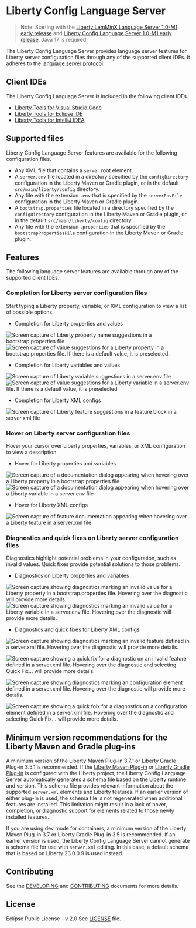 # Liberty Config Language Server

> Note: Starting with the [Liberty LemMinX Language Server 1.0-M1 early release](https://github.com/OpenLiberty/liberty-language-server/releases/tag/lemminx-liberty-1.0-M1) and [Liberty Config Language Server 1.0-M1 early release](https://github.com/OpenLiberty/liberty-language-server/releases/tag/liberty-langserver-1.0-M1), Java 17 is required.

The Liberty Config Language Server provides language server features for Liberty server configuration files through any of the supported client IDEs. It adheres to the [language server protocol](https://github.com/Microsoft/language-server-protocol).

## Client IDEs

The Liberty Config Language Server is included in the following client IDEs.

* [Liberty Tools for Visual Studio Code](https://github.com/OpenLiberty/liberty-tools-vscode)
* [Liberty Tools for Eclipse IDE](https://github.com/OpenLiberty/liberty-tools-eclipse)
* [Liberty Tools for IntelliJ IDEA](https://github.com/OpenLiberty/liberty-tools-intellij)

## Supported files

Liberty Config Language Server features are available for the following configuration files.

- Any XML file that contains a `server` root element.
- A `server.env` file located in a directory specified by the `configDirectory` configuration in the Liberty Maven or Gradle plugin, or in the default `src/main/liberty/config` directory.
- Any file with the extension `.env` that is specified by the `serverEnvFile` configuration in the Liberty Maven or Gradle plugin.
- A `bootstrap.properties` file located in a directory specified by the `configDirectory` configuration in the Liberty Maven or Gradle plugin, or in the default `src/main/liberty/config` directory.
- Any file with the extension `.properties` that is specified by the `bootstrapPropertiesFile` configuration in the Liberty Maven or Gradle plugin.

## Features

The following language server features are available through any of the supported client IDEs.

### Completion for Liberty server configuration files

Start typing a Liberty property, variable, or XML configuration to view a list of possible options.

* Completion for Liberty properties and values 

![Screen capture of Liberty property name suggestions in a bootstrap.properties file](./docs/images/property-completion.png "Completion suggestions for Liberty properties in bootstrap.properties") 
![Screen capture of value suggestions for a Liberty property in a bootstrap.properties file. If there is a default value, it is preselected.](./docs/images/property-value-completion.png "Completion suggestions for Liberty property values in bootstrap.properties")
* Completion for Liberty variables and values 

![Screen capture of Liberty variable suggestions in a server.env file](./docs/images/variable-completion.png "Completion suggestions for Liberty variables in server.env")
![Screen capture of value suggestions for a Liberty variable in a server.env file. If there is a default value, it is preselected](./docs/images/variable-value-completion.png "Completion suggestions for Liberty variable values in server.env")
* Completion for Liberty XML configs

![Screen capture of Liberty feature suggestions in a feature block in a server.xml file](./docs/images/feature-completion.png "Completion suggestions for Liberty configuration in server.xml")

### Hover on Liberty server configuration files

Hover your cursor over Liberty properties, variables, or XML configuration to view a description.

* Hover for Liberty properties and variables

![Screen capture of a documentation dialog appearing when hovering over a Liberty property in a bootstrap.properties file](./docs/images/property-hover.png "Hover on Liberty properties in bootstrap.properties")
![Screen capture of a documentation dialog appearing when hovering over a Liberty variable in a server.env file](./docs/images/variable-hover.png "Hover on Liberty server variables in server.env")

* Hover for Liberty XML configs

![Screen capture of feature documentation appearing when hovering over a Liberty feature in a server.xml file](./docs/images/feature-hover.png "Hover on Liberty features in server.xml")

### Diagnostics and quick fixes on Liberty server configuration files

Diagnostics highlight potential problems in your configuration, such as invalid values. Quick fixes provide potential solutions to those problems.

* Diagnostics on Liberty properties and variables

![Screen capture showing diagnostics marking an invalid value for a Liberty property in a bootstrap.properties file. Hovering over the diagnostic will provide more details.](./docs/images/property-diagnostic.png "Diagnostics on Liberty properties in bootstrap.properties")
![Screen capture showing diagnostics marking an invalid value for a Liberty variable in a server.env file. Hovering over the diagnostic will provide more details.](./docs/images/variable-diagnostic.png "Diagnostics on Liberty variables in server.env")

* Diagnostics and quick fixes for Liberty XML configs

![Screen capture showing diagnostics marking an invalid feature defined in a server.xml file. Hovering over the diagnostic will provide more details.](./docs/images/feature-diagnostic.png "Diagnostics on Liberty features in server.xml")

![Screen capture showing a quick fix for a diagnostic on an invalid feature defined in a server.xml file. Hovering over the diagnostic and selecting Quick Fix... will provide more details.](./docs/images/feature-quickFix.png "Quick fixes on Liberty features in server.xml")

![Screen capture showing diagnostics marking an configuration element defined in a server.xml file. Hovering over the diagnostic will provide more details.](./docs/images/config-diagnostic.png "Diagnostics on configuration elements in server.xml")

![Screen capture showing a quick foix for a diagnostics on a configuration element defined in a server.xml file. Hovering over the diagnostic and selecting Quick Fix... will provide more details.](./docs/images/config-quickFix.png "Quick fixes on configuration elements in server.xml")

## Minimum version recommendations for the Liberty Maven and Gradle plug-ins

A minimum version of the Liberty Maven Plug-in 3.7.1 or Liberty Gradle Plug-in 3.5.1 is recommended. If the [Liberty Maven Plug-in](https://github.com/OpenLiberty/ci.maven) or [Liberty Gradle Plug-in](https://github.com/OpenLiberty/ci.gradle) is configured with the Liberty project, the Liberty Config Language Server automatically generates a schema file based on the Liberty runtime and version. This schema file provides relevant information about the supported `server.xml` elements and Liberty features. If an earlier version of either plug-in is used, the schema file is not regenerated when additional features are installed. This limitation might result in a lack of hover, completion, or diagnostic support for elements related to those newly installed features.

If you are using dev mode for containers, a minimum version of the Liberty Maven Plug-in 3.7 or Liberty Gradle Plug-in 3.5 is recommended. If an earlier version is used, the Liberty Config Language Server cannot generate a schema file for use with `server.xml` editing. In this case, a default schema that is based on Liberty 23.0.0.9 is used instead.

## Contributing
See the [DEVELOPING](./DEVELOPING.md) and [CONTRIBUTING](./CONTRIBUTING.md) documents for more details.
## License
Eclipse Public License - v 2.0 See [LICENSE](./LICENSE) file.
